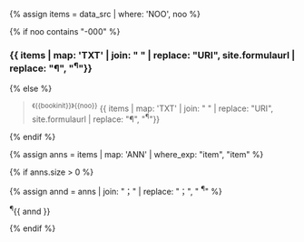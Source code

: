 <!--원문인용 시작.  상위에서 data_src, noo, bookinit 지정 필요-->

<div id="{{bookinit}}{{noo}}" class="shanghanlun text others" markdown="1">

{% assign items = data_src | where: 'NOO', noo %}

{% if noo contains "-000" %}

### {{ items | map: 'TXT' | join: " " | replace: "URI", site.formulaurl | replace: "¶", "<sup>¶</sup>"}}

{% else  %}

> <sup>《{{bookinit}}》{{noo}}</sup>	{{ items | map: 'TXT' | join: " " | replace: "URI", site.formulaurl | replace: "¶", "<sup>¶</sup>"}}

{% endif %}

{% assign anns = items | map: 'ANN' | where_exp: "item", "item"  %}

{% if anns.size > 0  %}

{% assign annd = anns | join: "；" | replace: "；", "  <sup>¶</sup>" %}

<p class="ann" markdown="1">
	<sup>¶</sup>{{ annd }}
</p>

{% endif %}

</div>

<!--원문인용 끝-->
